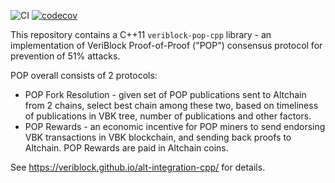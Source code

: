 ![CI](https://github.com/VeriBlock/alt-integration-cpp/workflows/CI/badge.svg)
[![codecov](https://codecov.io/gh/VeriBlock/alt-integration-cpp/branch/master/graph/badge.svg?token=jMNSLO1LCr)](https://codecov.io/gh/VeriBlock/alt-integration-cpp)

This repository contains a C++11 `veriblock-pop-cpp` library - an implementation of VeriBlock Proof-of-Proof ("POP") consensus protocol for prevention of 51% attacks.

POP overall consists of 2 protocols:
- POP Fork Resolution - given set of POP publications sent to Altchain from 2 chains, select best chain among these two, based on timeliness of publications in VBK tree, number of publications and other factors.
- POP Rewards - an economic incentive for POP miners to send endorsing VBK transactions in VBK blockchain, and sending back proofs to Altchain. POP Rewards are paid in Altchain coins.

See https://veriblock.github.io/alt-integration-cpp/ for details.
